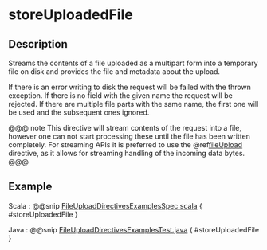 <a id="storeuploadedfile"></a>
# storeUploadedFile

## Description

Streams the contents of a file uploaded as a multipart form into a temporary file on disk and provides the file and
metadata about the upload.

If there is an error writing to disk the request will be failed with the thrown exception. If there is no field
with the given name the request will be rejected. If there are multiple file parts with the same name, the first
one will be used and the subsequent ones ignored.

@@@ note
This directive will stream contents of the request into a file, however one can not start processing these
until the file has been written completely. For streaming APIs it is preferred to use the @ref[fileUpload](fileUpload.md#fileupload)
directive, as it allows for streaming handling of the incoming data bytes.
@@@

## Example

Scala
:  @@snip [FileUploadDirectivesExamplesSpec.scala]($test$/scala/docs/http/scaladsl/server/directives/FileUploadDirectivesExamplesSpec.scala) { #storeUploadedFile }

Java
:  @@snip [FileUploadDirectivesExamplesTest.java]($test$/java/docs/http/javadsl/server/directives/FileUploadDirectivesExamplesTest.java) { #storeUploadedFile }
